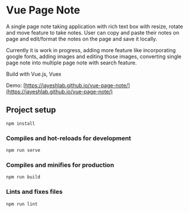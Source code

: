 # Vue Page Note

A single page note taking application with rich text box with resize, rotate and move feature to take notes. User can copy and paste their notes on page and edit/format the notes on the page and save it locally.

Currently it is work in progress, adding more feature like incorporating google fonts, adding images and editing those images, converting single page note into multiple page note with search feature.

Build with Vue.js, Vuex

Demo: [https://jayeshlab.github.io/vue-page-note/](https://jayeshlab.github.io/vue-page-note/)


## Project setup
```
npm install
```

### Compiles and hot-reloads for development
```
npm run serve
```

### Compiles and minifies for production
```
npm run build
```

### Lints and fixes files
```
npm run lint
```
